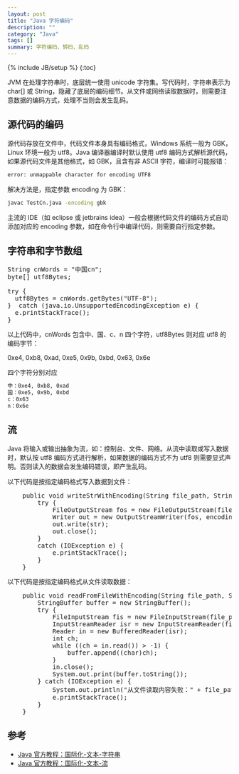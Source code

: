 ```yaml
---
layout: post
title: "Java 字符编码"
description: ""
category: "Java"
tags: []
summary: 字符编码，转码，乱码
---
```

{% include JB/setup %}
{:toc}

JVM 在处理字符串时，底层统一使用 unicode 字符集。写代码时，字符串表示为 char[] 或 String，隐藏了底层的编码细节。从文件或网络读取数据时，则需要注意数据的编码方式，处理不当则会发生乱码。

## 源代码的编码

源代码存放在文件中，代码文件本身具有编码格式，Windows 系统一般为 GBK，Linux 环境一般为 utf8。Java 编译器编译时默认使用 utf8 编码方式解析源代码，如果源代码文件是其他格式，如 GBK，且含有非 ASCII 字符，编译时可能报错：

```bash
error: unmappable character for encoding UTF8
```

解决方法是，指定参数 encoding 为 GBK：

```bash
javac TestCn.java -encoding gbk
```

主流的 IDE（如 eclipse 或 jetbrains idea）一般会根据代码文件的编码方式自动添加对应的 encoding 参数，如在命令行中编译代码，则需要自行指定参数。

## 字符串和字节数组

<pre class="prettyprint java">
String cnWords = "中国cn";
byte[] utf8Bytes;

try {
  utf8Bytes = cnWords.getBytes("UTF-8");
}  catch (java.io.UnsupportedEncodingException e) {
  e.printStackTrace();
}
</pre>

以上代码中，cnWords 包含中、国、c、n 四个字符，utf8Bytes 则对应 utf8 的编码字节：

0xe4, 0xb8, 0xad, 0xe5, 0x9b, 0xbd, 0x63, 0x6e

四个字符分别对应
```bash
中：0xe4, 0xb8, 0xad
国：0xe5, 0x9b, 0xbd
c：0x63
n：0x6e
```

## 流

Java 将输入或输出抽象为流，如：控制台、文件、网络。从流中读取或写入数据时，默认按 utf8 编码方式进行解析，如果数据的编码方式不为 utf8 则需要显式声明。否则读入的数据会发生编码错误，即产生乱码。

以下代码是按指定编码格式写入数据到文件：
<pre class="prettyprint java">
    public void writeStrWithEncoding(String file_path, String str, String encoding) {
        try {
            FileOutputStream fos = new FileOutputStream(file_path);
            Writer out = new OutputStreamWriter(fos, encoding);
            out.write(str);
            out.close();
        }
        catch (IOException e) {
            e.printStackTrace();
        }
    }
</pre>

以下代码是按指定编码格式从文件读取数据：
<pre class="prettyprint java">
    public void readFromFileWithEncoding(String file_path, String encoding) {
        StringBuffer buffer = new StringBuffer();
        try {
            FileInputStream fis = new FileInputStream(file_path);
            InputStreamReader isr = new InputStreamReader(fis, encoding);
            Reader in = new BufferedReader(isr);
            int ch;
            while ((ch = in.read()) > -1) {
                buffer.append((char)ch);
            }
            in.close();
            System.out.print(buffer.toString());
        } catch (IOException e) {
            System.out.println("从文件读取内容失败：" + file_path);
            e.printStackTrace();
        }
    }
</pre>

## 参考

* [Java 官方教程：国际化-文本-字符串](https://docs.oracle.com/javase/tutorial/i18n/text/string.html)
* [Java 官方教程：国际化-文本-流](https://docs.oracle.com/javase/tutorial/i18n/text/stream.html)
